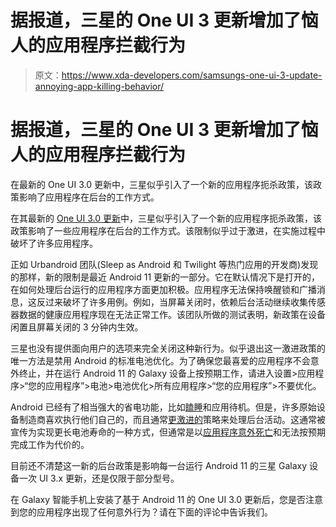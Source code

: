 # 据报道，三星的 One UI 3 更新增加了恼人的应用程序拦截行为

> 原文：<https://www.xda-developers.com/samsungs-one-ui-3-update-annoying-app-killing-behavior/>

# 据报道，三星的 One UI 3 更新增加了恼人的应用程序拦截行为

在最新的 One UI 3.0 更新中，三星似乎引入了一个新的应用程序扼杀政策，该政策影响了应用程序在后台的工作方式。

在其最新的 [One UI 3.0 更新](https://www.xda-developers.com/samsung-one-ui-3-1-features-changes/)中，三星似乎引入了一个新的应用程序扼杀政策，该政策影响了一些应用程序在后台的工作方式。该限制似乎过于激进，在实施过程中破坏了许多应用程序。

正如 Urbandroid 团队(Sleep as Android 和 Twilight 等热门应用的开发商)发现的那样，新的限制是最近 Android 11 更新的一部分。它在默认情况下是打开的，在如何处理后台运行的应用程序方面更加积极。应用程序无法保持唤醒锁和广播消息，这反过来破坏了许多用例。例如，当屏幕关闭时，依赖后台活动继续收集传感器数据的健康应用程序现在无法正常工作。该团队所做的测试表明，新政策在设备闲置且屏幕关闭的 3 分钟内生效。

三星也没有提供面向用户的选项来完全关闭这种新行为。似乎退出这一激进政策的唯一方法是禁用 Android 的标准电池优化。为了确保您最喜爱的应用程序不会意外终止，并在运行 Android 11 的 Galaxy 设备上按预期工作，请进入设置>应用程序>“您的应用程序”>电池>电池优化>所有应用程序>“您的应用程序”>不要优化。

Android 已经有了相当强大的省电功能，比如[瞌睡](https://www.xda-developers.com/how-android-n-will-improve-battery-and-memory-management/)和应用待机。但是，许多原始设备制造商喜欢执行他们自己的，而且通常[更激进的](https://www.xda-developers.com/huawei-cant-download-vlc-play-store/)策略来处理后台活动。这通常被宣传为实现更长电池寿命的一种方式，但通常是以[应用程序意外死亡](https://www.xda-developers.com/phone-software-killing-apps-background/)和无法按预期完成工作为代价的。

目前还不清楚这一新的后台政策是影响每一台运行 Android 11 的三星 Galaxy 设备一次 UI 3.x 更新，还是仅限于部分型号。

在 Galaxy 智能手机上安装了基于 Android 11 的 One UI 3.0 更新后，您是否注意到您的应用程序出现了任何意外行为？请在下面的评论中告诉我们。